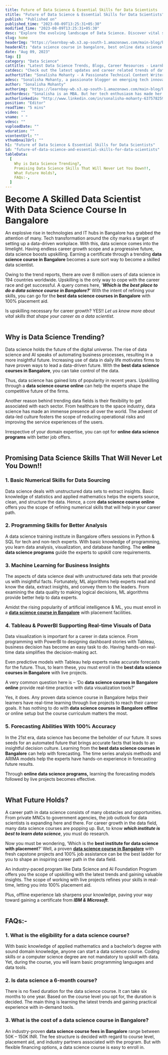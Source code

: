 ```yaml
---
title: Future of Data Science & Essential Skills for Data Scientists
stitle: "Future of Data Science & Essential Skills for Data Scientists"
publish: "Published on"
published_time: "2023-08-09T13:25:31+05:30"
modified_time: "2023-08-09T13:25:31+05:30"
desc: "Explore the evolving landscape of Data Science. Discover vital skills every Data Scientist needs for success in an increasingly data-driven world. Stay ahead in this dynamic field."
slug: home
headerImg: "https://learnbay-wb.s3.ap-south-1.amazonaws.com/main-blog/blog/sssd-1.png"
headerAlt: "data science course in bangalore, best online data science courses, online data science programs"
date: "Aug 09, 2023"
tag: []
category: "Data Science"
cattitle: "Latest Data Science Trends, Blogs, Career Resources - Learnbay Blogs"
catdesc: "Check out the latest updates and career related trends of data science and business analytics here inside the Learnbay's data science blogs."
authortitle: "Sonalisha Mohanty - A Passionate Technical Content Writer at Learnbay"
adesc: "Sonalisha Mohanty, a passionate blogger on emerging tech innovations and keen interest in data management has attracted her to blogging."
author: "Sonalisha Mohanty"
authorimg: "https://learnbay-wb.s3.ap-south-1.amazonaws.com/main-blog/blog/sonalisha.webp"
authordesc: "Sonalisha is an MBA. But her tech enthusiasm has made her a passionate blogger on emerging tech innovations. Her keen interest in trending technologies and data management has attracted her to blogging and learning emerging innovations."
authorlinkedin: "http://www.linkedin.com/in/sonalisha-mohanty-637578259"
position: "Editor"
readTime: "5 mins"
video: ""
vname: " "
vdesc: ""
vuploadDate: ""
vduration: ""
vcontentUrl: ""
vthumbnailUrl: ""
h1: "Future of Data Science & Essential Skills for Data Scientists"
id: "future-of-data-science-and-essential-skills-for-data-scientists"
tableData:
  [
    Why is Data Science Trending?,
    Promising Data Science Skills That Will Never Let You Down!!,
    What Future Holds?,
    FAQs:-,
  ]
---
```


<span style=" font-weight:bold; font-size:28px">Become A Skilled Data Scientist With Data Science Course In Bangalore</span><br/>

An explosive rise in technologies and IT hubs in Bangalore has grabbed the attention of many. Tech transformation around the city marks a target of setting up a data-driven workplace. With this, data science comes into the limelight. Having endless career growth scope and a progressive future, data science boosts upskilling. Earning a certificate through a trending <b>data science course in Bangalore</b> becomes a sure sort way to become a skilled data scientist.<br/>

Owing to the trend reports, there are over 8 million users of data science in 194 countries worldwide. Upskilling is the only way to cope with the career race and get successful. A query comes here, ‘<b>_Which is the best place to do a data science course in Bangalore?_</b>’ With the intent of refining your skills, you can go for the <b>best data science courses in Bangalore</b> with 100% placement aid.<br/>

Is upskilling necessary for career growth? YES!! _Let us know more about vital skills that shape your career as a data scientist._<br/><br/>

## Why is Data Science Trending?

Data science holds the future of the digital universe. The rise of data science and AI speaks of automating business processes, resulting in a more insightful future. Increasing use of data in daily life motivates firms to have proven ways to lead a data-driven future. With the <b>best data science courses in Bangalore</b>, you can take control of the data.<br/>

Thus, data science has gained lots of popularity in recent years. Upskilling through a <b>data science course online</b> can help the experts shape the competitive future of the firms.<br/>

Another reason behind trending data fields is their flexibility to get associated with each sector. From healthcare to the space industry, data science has made an immense presence all over the world. The advent of data-led culture fosters the scope of reducing operational risks and improving the service experiences of the users.<br/>

Irrespective of your domain expertise, you can opt for <b>online data science programs</b> with better job offers.<br/><br/>

## Promising Data Science Skills That Will Never Let You Down!!<br/>

### 1. Basic Numerical Skills for Data Sourcing

Data science deals with unstructured data sets to extract insights. Basic knowledge of statistics and applied mathematics helps the experts source, clean, and structure the data. Hence, a core <b>data science course online</b> offers you the scope of refining numerical skills that will help in your career path.<br/>

### 2. Programming Skills for Better Analysis

A data science training institute in Bangalore offers sessions in Python & SQL for tech and non-tech experts. With basic knowledge of programming, you learn data analysis, visualization, and database handling. The <b>online data science programs</b> guide the experts to upskill core requirements.<br/>

### 3. Machine Learning for Business Insights

The aspects of data science deal with unstructured data sets that provide us with insightful facts. Fortunately, ML algorithms help experts read and know the data, extract insights, and convey them to the leaders. From examining the data quality to making logical decisions, ML algorithms provide better help to data experts.<br/>

Amidst the rising popularity of artificial intelligence & ML, you must enroll in a <b><a href="https://www.learnbay.co/data-science-course-training-in-bangalore" target="_blank">data science course in Bangalore</a></b> with placement facilities.<br/>

### 4. Tableau & PowerBI Supporting Real-time Visuals of Data

Data visualization is important for a career in data science. From programming with PowerBI to designing dashboard stories with Tableau, business decision has become an easy task to do. Having hands-on real-time data simplifies the decision-making act.<br/>

Even predictive models with Tableau help experts make accurate forecasts for the future. Thus, to learn these, you must enroll in the <b>best data science courses in Bangalore</b> with live projects.<br/>

A very common question here is – ‘Do <b>data science courses in Bangalore online</b> provide real-time practice with data visualization tools?’<br/>

Yes, it does. Any proven data science course in Bangalore helps their learners have real-time learning through live projects to reach their career goals. It has nothing to do with <b>data science courses in Bangalore offline</b> or online setup but the course curriculum matters the most.<br/>

### 5. Forecasting Abilities With 100% Accuracy

In the 21st era, data science has become the beholder of our future. It sows seeds for an automated future that brings accurate facts that leads to an insightful decision culture. Learning from the <b>best data science courses in Bangalore</b> can help with forecasting. The time series analysis methods and ARIMA models help the experts have hands-on experience in forecasting future results.<br/>

Through <b>online data science programs,</b> learning the forecasting models followed by live projects becomes effective.<br/><br/>

## What Future Holds?

A career path in data science consists of many obstacles and opportunities. From private MNCs to government agencies, the job outlook for data scientists is expanding here and there. For career growth in the data field, many data science courses are popping up. But, to know <b>_which institute is best to learn data science_</b>, you must do research.<br/>

Now you must be wondering, ‘Which is the <b>best institute for data science with placement</b>?’ Well, a proven <b><a href="https://www.learnbay.co/data-science-course-training-in-bangalore" target="_blank">data science course in Bangalore</a></b> with fresh capstone projects and 100% job assistance can be the best ladder for you to shape an inspiring career path in the data field.<br/>

An industry-paced program like Data Science and AI Foundation Program offers you the scope of upskilling with the latest trends and gaining valuable insights. The scope of working with live projects refines your skills in real-time, letting you into 100% placement aid.<br/>

Plus, offline experience lab sharpens your knowledge, paving your way toward gaining a certificate from <b>_IBM & Microsoft_</b>.<br/><br/>

## FAQs:-

### 1. What is the eligibility for a data science course?

With basic knowledge of applied mathematics and a bachelor’s degree with sound domain knowledge, anyone can start a data science course. Coding skills or a computer science degree are not mandatory to upskill with data. Yet, during the course, you will learn basic programming languages and data tools.<br/>

### 2. Is data science a 6-month course?

There is no fixed duration for the data science course. It can take six months to one year. Based on the course level you opt for, the duration is decided. The main thing is learning the latest trends and gaining practical experience with in-demand tools.<br/>

### 3. What is the cost of a data science course in Bangalore?

An industry-proven <b>data science course fees in Bangalore</b> range between 50K – 150K INR. The fee structure is decided with regard to course level, placement aid, and industry partners associated with the program. But with flexible financing options, a data science course is easy to enroll in.
